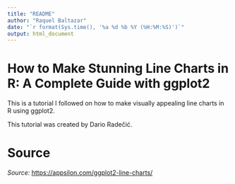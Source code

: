 ```yaml
---
title: "README"
author: "Raquel Baltazar"
date: "`r format(Sys.time(), '%a %d %b %Y (%H:%M:%S)')`"
output: html_document
---
```


# How to Make Stunning Line Charts in R: A Complete Guide with ggplot2

This is a tutorial I followed on how to make visually appealing line charts in R using ggplot2.

This tutorial was created by Dario Radečić.

# Source

*Source:* https://appsilon.com/ggplot2-line-charts/